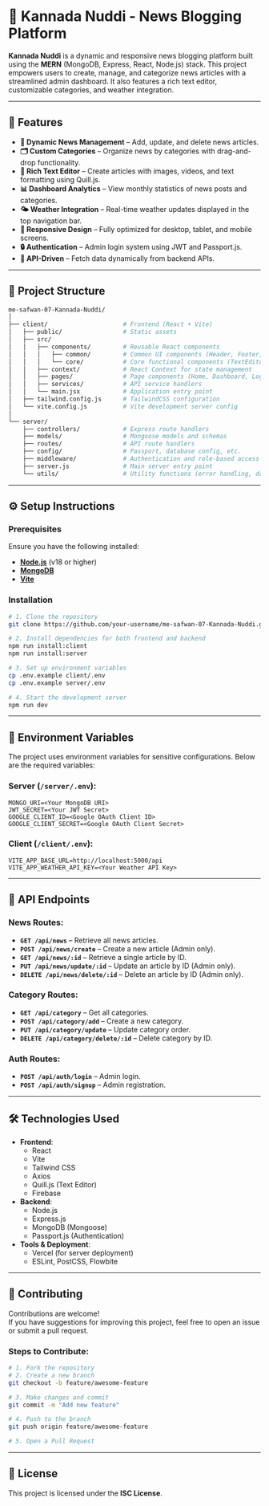 # 🎯 Kannada Nuddi - News Blogging Platform  

**Kannada Nuddi** is a dynamic and responsive news blogging platform built using the **MERN** (MongoDB, Express, React, Node.js) stack. This project empowers users to create, manage, and categorize news articles with a streamlined admin dashboard. It also features a rich text editor, customizable categories, and weather integration.  

---

## 🚀 Features  
- **📑 Dynamic News Management** – Add, update, and delete news articles.  
- **🗂️ Custom Categories** – Organize news by categories with drag-and-drop functionality.  
- **📝 Rich Text Editor** – Create articles with images, videos, and text formatting using Quill.js.  
- **📊 Dashboard Analytics** – View monthly statistics of news posts and categories.  
- **🌤️ Weather Integration** – Real-time weather updates displayed in the top navigation bar.  
- **📱 Responsive Design** – Fully optimized for desktop, tablet, and mobile screens.  
- **🔒 Authentication** – Admin login system using JWT and Passport.js.  
- **📡 API-Driven** – Fetch data dynamically from backend APIs.  

---

## 📁 Project Structure  
```bash
me-safwan-07-Kannada-Nuddi/
│
├── client/                     # Frontend (React + Vite)
│   ├── public/                 # Static assets
│   ├── src/
│   │   ├── components/         # Reusable React components
│   │   │   ├── common/         # Common UI components (Header, Footer, etc.)
│   │   │   └── core/           # Core functional components (TextEditor, Stories)
│   │   ├── context/            # React Context for state management
│   │   ├── pages/              # Page components (Home, Dashboard, Login)
│   │   ├── services/           # API service handlers
│   │   └── main.jsx            # Application entry point
│   ├── tailwind.config.js      # TailwindCSS configuration
│   └── vite.config.js          # Vite development server config
│
└── server/
    ├── controllers/            # Express route handlers
    ├── models/                 # Mongoose models and schemas
    ├── routes/                 # API route handlers
    ├── config/                 # Passport, database config, etc.
    ├── middleware/             # Authentication and role-based access
    ├── server.js               # Main server entry point
    └── utils/                  # Utility functions (error handling, database seed)
```

---

## ⚙️ Setup Instructions  

### Prerequisites  
Ensure you have the following installed:  
- **[Node.js](https://nodejs.org/)** (v18 or higher)  
- **[MongoDB](https://www.mongodb.com/)**  
- **[Vite](https://vitejs.dev/)**  

### Installation  
```bash
# 1. Clone the repository
git clone https://github.com/your-username/me-safwan-07-Kannada-Nuddi.git

# 2. Install dependencies for both frontend and backend
npm run install:client
npm run install:server

# 3. Set up environment variables
cp .env.example client/.env
cp .env.example server/.env

# 4. Start the development server
npm run dev
```

---

## 🔑 Environment Variables  
The project uses environment variables for sensitive configurations. Below are the required variables:  

### Server (`/server/.env`):  
```env
MONGO_URI=<Your MongoDB URI>
JWT_SECRET=<Your JWT Secret>
GOOGLE_CLIENT_ID=<Google OAuth Client ID>
GOOGLE_CLIENT_SECRET=<Google OAuth Client Secret>
```  

### Client (`/client/.env`):  
```env
VITE_APP_BASE_URL=http://localhost:5000/api
VITE_APP_WEATHER_API_KEY=<Your Weather API Key>
```  

---

## 📡 API Endpoints  
### News Routes:  
- **`GET /api/news`** – Retrieve all news articles.  
- **`POST /api/news/create`** – Create a new article (Admin only).  
- **`GET /api/news/:id`** – Retrieve a single article by ID.  
- **`PUT /api/news/update/:id`** – Update an article by ID (Admin only).  
- **`DELETE /api/news/delete/:id`** – Delete an article by ID (Admin only).  

### Category Routes:  
- **`GET /api/category`** – Get all categories.  
- **`POST /api/category/add`** – Create a new category.  
- **`PUT /api/category/update`** – Update category order.  
- **`DELETE /api/category/delete/:id`** – Delete category by ID.  

### Auth Routes:  
- **`POST /api/auth/login`** – Admin login.  
- **`POST /api/auth/signup`** – Admin registration.  

---

## 🛠️ Technologies Used  
- **Frontend**:  
  - React  
  - Vite  
  - Tailwind CSS  
  - Axios  
  - Quill.js (Text Editor)  
  - Firebase  
- **Backend**:  
  - Node.js  
  - Express.js  
  - MongoDB (Mongoose)  
  - Passport.js (Authentication)  
- **Tools & Deployment**:  
  - Vercel (for server deployment)  
  - ESLint, PostCSS, Flowbite  

---

## 🤝 Contributing  
Contributions are welcome!  
If you have suggestions for improving this project, feel free to open an issue or submit a pull request.  

### Steps to Contribute:  
```bash
# 1. Fork the repository
# 2. Create a new branch
git checkout -b feature/awesome-feature

# 3. Make changes and commit
git commit -m "Add new feature"

# 4. Push to the branch
git push origin feature/awesome-feature

# 5. Open a Pull Request
```

---

## 📜 License  
This project is licensed under the **ISC License**.
